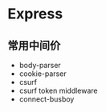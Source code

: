 # Express

## 常用中间价

* body-parser
* cookie-parser
* csurf
* csurf token middleware
* connect-busboy